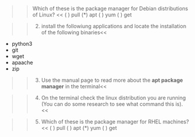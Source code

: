 >> Which of these is the package manager for Debian distributions of Linux? <<
( ) pull
(*) apt
( ) yum
( ) get

>>2. install the followiung applications and  locate the installation of the following binaries<<
- python3
- git
- wget
- apaache
- zip

>>3. Use the manual page to read more about the **apt package manager** in the terminal<< 

>>4. On the terminal check the linux distribution you are running (You can do some research to see what command this is).<<

>>5. Which of these is the package manager for RHEL machines?<<
( ) pull
( ) apt
(*) yum
( ) get